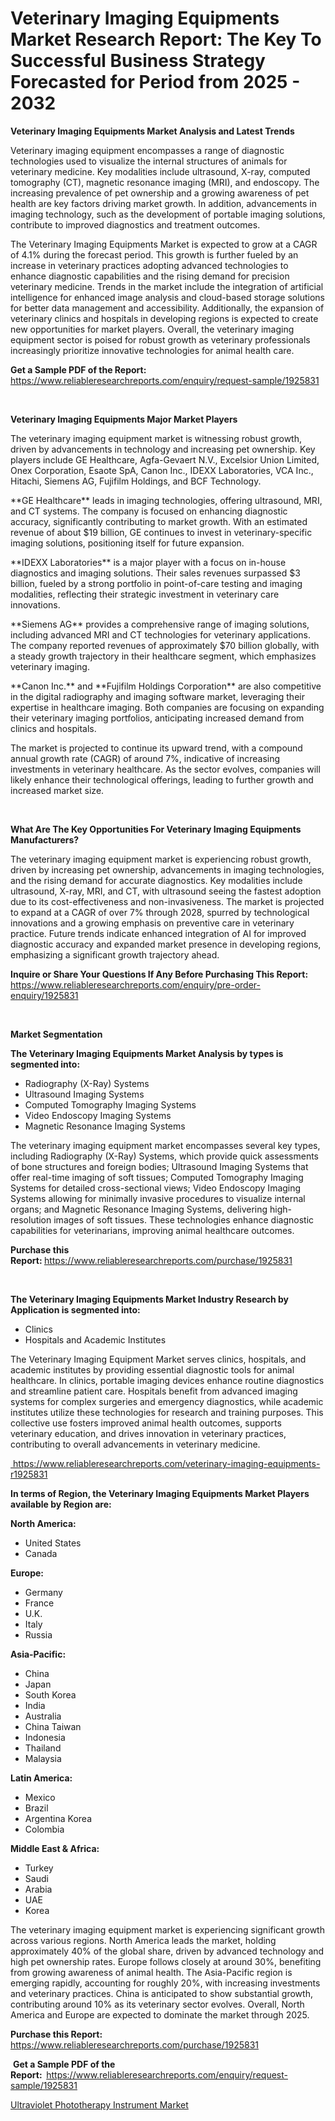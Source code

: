 <p><h1>Veterinary Imaging Equipments Market Research Report: The Key To Successful Business Strategy Forecasted for Period from 2025 - 2032</h1></p><p><strong>Veterinary Imaging Equipments Market Analysis and Latest Trends</strong></p>
<p><p>Veterinary imaging equipment encompasses a range of diagnostic technologies used to visualize the internal structures of animals for veterinary medicine. Key modalities include ultrasound, X-ray, computed tomography (CT), magnetic resonance imaging (MRI), and endoscopy. The increasing prevalence of pet ownership and a growing awareness of pet health are key factors driving market growth. In addition, advancements in imaging technology, such as the development of portable imaging solutions, contribute to improved diagnostics and treatment outcomes.</p><p>The Veterinary Imaging Equipments Market is expected to grow at a CAGR of 4.1% during the forecast period. This growth is further fueled by an increase in veterinary practices adopting advanced technologies to enhance diagnostic capabilities and the rising demand for precision veterinary medicine. Trends in the market include the integration of artificial intelligence for enhanced image analysis and cloud-based storage solutions for better data management and accessibility. Additionally, the expansion of veterinary clinics and hospitals in developing regions is expected to create new opportunities for market players. Overall, the veterinary imaging equipment sector is poised for robust growth as veterinary professionals increasingly prioritize innovative technologies for animal health care.</p></p>
<p><strong>Get a Sample PDF of the Report:&nbsp;</strong> <a href="https://www.reliableresearchreports.com/enquiry/request-sample/1925831?utm_campaign=2002&utm_medium=2&utm_source=Github&utm_content=ia&utm_term=15012025&utm_id=veterinary-imaging-equipments">https://www.reliableresearchreports.com/enquiry/request-sample/1925831</a></p>
<p>&nbsp;</p>
<p><strong>Veterinary Imaging Equipments Major Market Players</strong></p>
<p><p>The veterinary imaging equipment market is witnessing robust growth, driven by advancements in technology and increasing pet ownership. Key players include GE Healthcare, Agfa-Gevaert N.V., Excelsior Union Limited, Onex Corporation, Esaote SpA, Canon Inc., IDEXX Laboratories, VCA Inc., Hitachi, Siemens AG, Fujifilm Holdings, and BCF Technology.</p><p>**GE Healthcare** leads in imaging technologies, offering ultrasound, MRI, and CT systems. The company is focused on enhancing diagnostic accuracy, significantly contributing to market growth. With an estimated revenue of about $19 billion, GE continues to invest in veterinary-specific imaging solutions, positioning itself for future expansion.</p><p>**IDEXX Laboratories** is a major player with a focus on in-house diagnostics and imaging solutions. Their sales revenues surpassed $3 billion, fueled by a strong portfolio in point-of-care testing and imaging modalities, reflecting their strategic investment in veterinary care innovations.</p><p>**Siemens AG** provides a comprehensive range of imaging solutions, including advanced MRI and CT technologies for veterinary applications. The company reported revenues of approximately $70 billion globally, with a steady growth trajectory in their healthcare segment, which emphasizes veterinary imaging.</p><p>**Canon Inc.** and **Fujifilm Holdings Corporation** are also competitive in the digital radiography and imaging software market, leveraging their expertise in healthcare imaging. Both companies are focusing on expanding their veterinary imaging portfolios, anticipating increased demand from clinics and hospitals.</p><p>The market is projected to continue its upward trend, with a compound annual growth rate (CAGR) of around 7%, indicative of increasing investments in veterinary healthcare. As the sector evolves, companies will likely enhance their technological offerings, leading to further growth and increased market size.</p></p>
<p>&nbsp;</p>
<p><strong>What Are The Key Opportunities For Veterinary Imaging Equipments Manufacturers?</strong></p>
<p><p>The veterinary imaging equipment market is experiencing robust growth, driven by increasing pet ownership, advancements in imaging technologies, and the rising demand for accurate diagnostics. Key modalities include ultrasound, X-ray, MRI, and CT, with ultrasound seeing the fastest adoption due to its cost-effectiveness and non-invasiveness. The market is projected to expand at a CAGR of over 7% through 2028, spurred by technological innovations and a growing emphasis on preventive care in veterinary practice. Future trends indicate enhanced integration of AI for improved diagnostic accuracy and expanded market presence in developing regions, emphasizing a significant growth trajectory ahead.</p></p>
<p><strong>Inquire or Share Your Questions If Any Before Purchasing This Report:</strong> <a href="https://www.reliableresearchreports.com/enquiry/pre-order-enquiry/1925831?utm_campaign=2002&utm_medium=2&utm_source=Github&utm_content=ia&utm_term=15012025&utm_id=veterinary-imaging-equipments">https://www.reliableresearchreports.com/enquiry/pre-order-enquiry/1925831</a></p>
<p>&nbsp;</p>
<p><strong>Market Segmentation</strong></p>
<p><strong>The Veterinary Imaging Equipments Market Analysis by types is segmented into:</strong></p>
<p><ul><li>Radiography (X-Ray) Systems</li><li>Ultrasound Imaging Systems</li><li>Computed Tomography Imaging Systems</li><li>Video Endoscopy Imaging Systems</li><li>Magnetic Resonance Imaging Systems</li></ul></p>
<p><p>The veterinary imaging equipment market encompasses several key types, including Radiography (X-Ray) Systems, which provide quick assessments of bone structures and foreign bodies; Ultrasound Imaging Systems that offer real-time imaging of soft tissues; Computed Tomography Imaging Systems for detailed cross-sectional views; Video Endoscopy Imaging Systems allowing for minimally invasive procedures to visualize internal organs; and Magnetic Resonance Imaging Systems, delivering high-resolution images of soft tissues. These technologies enhance diagnostic capabilities for veterinarians, improving animal healthcare outcomes.</p></p>
<p><strong>Purchase this Report:&nbsp;</strong><a href="https://www.reliableresearchreports.com/purchase/1925831?utm_campaign=2002&utm_medium=2&utm_source=Github&utm_content=ia&utm_term=15012025&utm_id=veterinary-imaging-equipments">https://www.reliableresearchreports.com/purchase/1925831</a></p>
<p>&nbsp;</p>
<p><strong>The Veterinary Imaging Equipments Market Industry Research by Application is segmented into:</strong></p>
<p><ul><li>Clinics</li><li>Hospitals and Academic Institutes</li></ul></p>
<p><p>The Veterinary Imaging Equipment Market serves clinics, hospitals, and academic institutes by providing essential diagnostic tools for animal healthcare. In clinics, portable imaging devices enhance routine diagnostics and streamline patient care. Hospitals benefit from advanced imaging systems for complex surgeries and emergency diagnostics, while academic institutes utilize these technologies for research and training purposes. This collective use fosters improved animal health outcomes, supports veterinary education, and drives innovation in veterinary practices, contributing to overall advancements in veterinary medicine.</p></p>
<p><a href="https://www.reliableresearchreports.com/veterinary-imaging-equipments-r1925831?utm_campaign=2002&utm_medium=2&utm_source=Github&utm_content=ia&utm_term=15012025&utm_id=veterinary-imaging-equipments">&nbsp;https://www.reliableresearchreports.com/veterinary-imaging-equipments-r1925831</a></p>
<p><strong>In terms of Region, the Veterinary Imaging Equipments Market Players available by Region are:</strong></p>
<p>
    <p> <strong> North America: </strong>
        <ul>
            <li>United States</li>
            <li>Canada</li>
        </ul>
        </p> 
    <p> <strong> Europe: </strong>
        <ul>
            <li>Germany</li>
            <li>France</li>
            <li>U.K.</li>
            <li>Italy</li>
            <li>Russia</li>
        </ul>
        </p> 
    <p> <strong> Asia-Pacific: </strong>
        <ul>
            <li>China</li>
            <li>Japan</li>
            <li>South Korea</li>
            <li>India</li>
            <li>Australia</li>
            <li>China Taiwan</li>
            <li>Indonesia</li>
            <li>Thailand</li>
            <li>Malaysia</li>
        </ul>
        </p> 
    <p> <strong> Latin America: </strong>
        <ul>
            <li>Mexico</li>
            <li>Brazil</li>
            <li>Argentina Korea</li>
            <li>Colombia</li>
        </ul>
        </p> 
    <p> <strong> Middle East & Africa: </strong>
        <ul>
            <li>Turkey</li>
            <li>Saudi</li>
            <li>Arabia</li>
            <li>UAE</li>
            <li>Korea</li>
        </ul>
    </p>
    </p>
<p><p>The veterinary imaging equipment market is experiencing significant growth across various regions. North America leads the market, holding approximately 40% of the global share, driven by advanced technology and high pet ownership rates. Europe follows closely at around 30%, benefiting from growing awareness of animal health. The Asia-Pacific region is emerging rapidly, accounting for roughly 20%, with increasing investments and veterinary practices. China is anticipated to show substantial growth, contributing around 10% as its veterinary sector evolves. Overall, North America and Europe are expected to dominate the market through 2025.</p></p>
<p><strong>Purchase this Report: </strong><a href="https://www.reliableresearchreports.com/purchase/1925831?utm_campaign=2002&utm_medium=2&utm_source=Github&utm_content=ia&utm_term=15012025&utm_id=veterinary-imaging-equipments">https://www.reliableresearchreports.com/purchase/1925831</a></p>
<p>&nbsp;<strong>Get a Sample PDF of the Report:&nbsp;&nbsp;</strong><a href="https://www.reliableresearchreports.com/enquiry/request-sample/1925831?utm_campaign=2002&utm_medium=2&utm_source=Github&utm_content=ia&utm_term=15012025&utm_id=veterinary-imaging-equipments">https://www.reliableresearchreports.com/enquiry/request-sample/1925831</a></p>
<p><strong></strong></p>
<p><p><a href="https://github.com/julyju69/Market-Research-Report-List-5/blob/main/ultraviolet-phototherapy-instrument-market.md?utm_campaign=2002&utm_medium=2&utm_source=Github&utm_content=ia&utm_term=15012025&utm_id=veterinary-imaging-equipments">Ultraviolet Phototherapy Instrument Market</a></p></p>